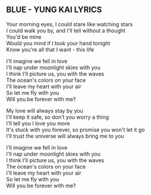 ## BLUE - YUNG KAI LYRICS

Your morning eyes, I could stare like watching stars  
I could walk you by, and I'll tell without a thought  
You'd be mine  
Would you mind if I took your hand tonight  
Know you're all that I want - this life  

I'll imagine we fell in love  
I'll nap under moonlight skies with you  
I think I'll picture us, you with the waves  
The ocean's colors on your face  
I'll leave my heart with your air  
So let me fly with you  
Will you be forever with me?  

My love will always stay by you  
I'll keep it safe, so don't you worry a thing  
I'll tell you I love you more  
It's stuck with you forever, so promise you won't let it go  
I'll trust the universe will always bring me to you  

I'll imagine we fell in love  
I'll nap under moonlight skies with you  
I think I'll picture us, you with the waves  
The ocean's colors on your face  
I'll leave my heart with your air  
So let me fly with you  
Will you be forever with me?  
